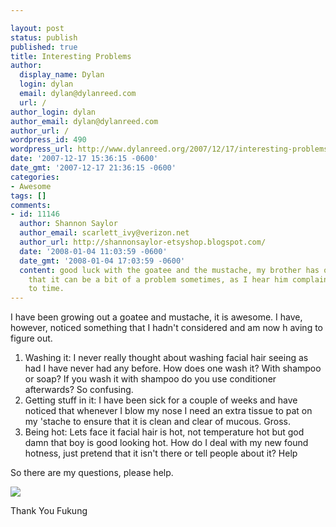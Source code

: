 ```yaml
---

layout: post
status: publish
published: true
title: Interesting Problems
author:
  display_name: Dylan
  login: dylan
  email: dylan@dylanreed.com
  url: /
author_login: dylan
author_email: dylan@dylanreed.com
author_url: /
wordpress_id: 490
wordpress_url: http://www.dylanreed.org/2007/12/17/interesting-problems/
date: '2007-12-17 15:36:15 -0600'
date_gmt: '2007-12-17 21:36:15 -0600'
categories:
- Awesome
tags: []
comments:
- id: 11146
  author: Shannon Saylor
  author_email: scarlett_ivy@verizon.net
  author_url: http://shannonsaylor-etsyshop.blogspot.com/
  date: '2008-01-04 11:03:59 -0600'
  date_gmt: '2008-01-04 17:03:59 -0600'
  content: good luck with the goatee and the mustache, my brother has one and I know
    that it can be a bit of a problem sometimes, as I hear him complain from time
    to time.
---
```


I have been growing out a goatee and mustache, it is awesome. I have, however, noticed something that I hadn't considered and am now h aving to figure out.

  1. Washing it: I never really thought about washing facial hair seeing as had I have never had any before. How does one wash it? With shampoo or soap? If you wash it with shampoo do you use conditioner afterwards? So confusing.
  2. Getting stuff in it: I have been sick for a couple of weeks and have noticed that whenever I blow my nose I need an extra tissue to pat on my 'stache to ensure that it is clean and clear of mucous. Gross.
  3. Being hot: Lets face it facial hair is hot, not temperature hot but god damn that boy is good looking hot. How do I deal with my new found hotness, just pretend that it isn't there or tell people about it? Help
  


  
So there are my questions, please help.

[![][1]][1]

   [1]: http://www.fukung.net/images/7567/1211bdghwgp30e1xt1jj.jpg

Thank You Fukung
